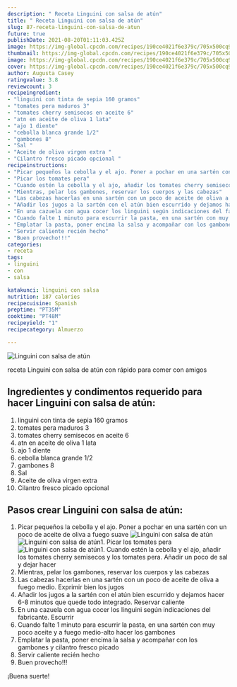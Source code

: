 ```yaml
---
description: " Receta Linguini con salsa de atún"
title: " Receta Linguini con salsa de atún"
slug: 87-receta-linguini-con-salsa-de-atun
future: true
publishDate: 2021-08-20T01:11:03.425Z
image: https://img-global.cpcdn.com/recipes/190ce4021f6e379c/705x500cq90/linguini-con-salsa-de-atun-foto-principal.jpg
thumbnail: https://img-global.cpcdn.com/recipes/190ce4021f6e379c/705x500cq90/linguini-con-salsa-de-atun-foto-principal.jpg
image: https://img-global.cpcdn.com/recipes/190ce4021f6e379c/705x500cq90/linguini-con-salsa-de-atun-foto-principal.jpg
cover: https://img-global.cpcdn.com/recipes/190ce4021f6e379c/705x500cq90/linguini-con-salsa-de-atun-foto-principal.jpg
author: Augusta Casey
ratingvalue: 3.8
reviewcount: 3
recipeingredient:
- "linguini con tinta de sepia 160 gramos"
- "tomates pera maduros 3"
- "tomates cherry semisecos en aceite 6"
- "atn en aceite de oliva 1 lata"
- "ajo 1 diente"
- "cebolla blanca grande 1/2"
- "gambones 8"
- "Sal "
- "Aceite de oliva virgen extra "
- "Cilantro fresco picado opcional "
recipeinstructions:
- "Picar pequeños la cebolla y el ajo. Poner a pochar en una sartén con un poco de aceite de oliva a fuego suave"
- "Picar los tomates pera"
- "Cuando estén la cebolla y el ajo, añadir los tomates cherry semisecos y los tomates pera. Añadir un poco de sal y dejar hacer"
- "Mientras, pelar los gambones, reservar los cuerpos y las cabezas"
- "Las cabezas hacerlas en una sartén con un poco de aceite de oliva a fuego medio. Exprimir bien los jugos"
- "Añadir los jugos a la sartén con el atún bien escurrido y dejamos hacer 6-8 minutos que quede todo integrado. Reservar caliente"
- "En una cazuela con agua cocer los linguini según indicaciones del fabricante. Escurrir"
- "Cuando falte 1 minuto para escurrir la pasta, en una sartén con muy poco aceite y a fuego medio-alto hacer los gambones"
- "Emplatar la pasta, poner encima la salsa y acompañar con los gambones y cilantro fresco picado"
- "Servir caliente recién hecho"
- "Buen provecho!!!"
categories:
- receta
tags:
- linguini
- con
- salsa

katakunci: linguini con salsa 
nutrition: 187 calories
recipecuisine: Spanish
preptime: "PT35M"
cooktime: "PT48M"
recipeyield: "1"
recipecategory: Almuerzo

---
```



![Linguini con salsa de atún](https://img-global.cpcdn.com/recipes/190ce4021f6e379c/705x500cq90/linguini-con-salsa-de-atun-foto-principal.jpg)

receta Linguini con salsa de atún con rápido para comer con amigos

<!--inarticleads1-->

## Ingredientes y condimentos requerido para hacer Linguini con salsa de atún:

1. linguini con tinta de sepia 160 gramos
1. tomates pera maduros 3
1. tomates cherry semisecos en aceite 6
1. atn en aceite de oliva 1 lata
1. ajo 1 diente
1. cebolla blanca grande 1/2
1. gambones 8
1. Sal 
1. Aceite de oliva virgen extra 
1. Cilantro fresco picado opcional 



<!--inarticleads2-->

## Pasos crear Linguini con salsa de atún:

1. Picar pequeños la cebolla y el ajo. Poner a pochar en una sartén con un poco de aceite de oliva a fuego suave
<img src="https://img-global.cpcdn.com/steps/cf52c8a2a6d6fd7f/160x128cq70/foto-del-paso-1-de-la-receta-linguini-con-salsa-de-atun.jpg" alt="Linguini con salsa de atún"><img src="https://img-global.cpcdn.com/steps/9fbc0cf09032455a/160x128cq70/foto-del-paso-1-de-la-receta-linguini-con-salsa-de-atun.jpg" alt="Linguini con salsa de atún">1. Picar los tomates pera
<img src="https://img-global.cpcdn.com/steps/63bccf20fe8a2d90/160x128cq70/foto-del-paso-2-de-la-receta-linguini-con-salsa-de-atun.jpg" alt="Linguini con salsa de atún">1. Cuando estén la cebolla y el ajo, añadir los tomates cherry semisecos y los tomates pera. Añadir un poco de sal y dejar hacer
1. Mientras, pelar los gambones, reservar los cuerpos y las cabezas
1. Las cabezas hacerlas en una sartén con un poco de aceite de oliva a fuego medio. Exprimir bien los jugos
1. Añadir los jugos a la sartén con el atún bien escurrido y dejamos hacer 6-8 minutos que quede todo integrado. Reservar caliente
1. En una cazuela con agua cocer los linguini según indicaciones del fabricante. Escurrir
1. Cuando falte 1 minuto para escurrir la pasta, en una sartén con muy poco aceite y a fuego medio-alto hacer los gambones
1. Emplatar la pasta, poner encima la salsa y acompañar con los gambones y cilantro fresco picado
1. Servir caliente recién hecho
1. Buen provecho!!!



¡Buena suerte!


